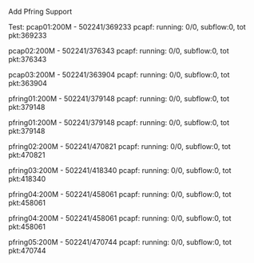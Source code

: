 Add Pfring Support


Test:
pcap01:200M - 502241/369233
pcapf: running: 0/0, subflow:0, tot pkt:369233

pcap02:200M - 502241/376343
pcapf: running: 0/0, subflow:0, tot pkt:376343

pcap03:200M - 502241/363904
pcapf: running: 0/0, subflow:0, tot pkt:363904

pfring01:200M - 502241/379148
pcapf: running: 0/0, subflow:0, tot pkt:379148

pfring01:200M - 502241/379148
pcapf: running: 0/0, subflow:0, tot pkt:379148

pfring02:200M - 502241/470821
pcapf: running: 0/0, subflow:0, tot pkt:470821

pfring03:200M - 502241/418340
pcapf: running: 0/0, subflow:0, tot pkt:418340

pfring04:200M - 502241/458061
pcapf: running: 0/0, subflow:0, tot pkt:458061

pfring04:200M - 502241/458061
pcapf: running: 0/0, subflow:0, tot pkt:458061

pfring05:200M - 502241/470744
pcapf: running: 0/0, subflow:0, tot pkt:470744

